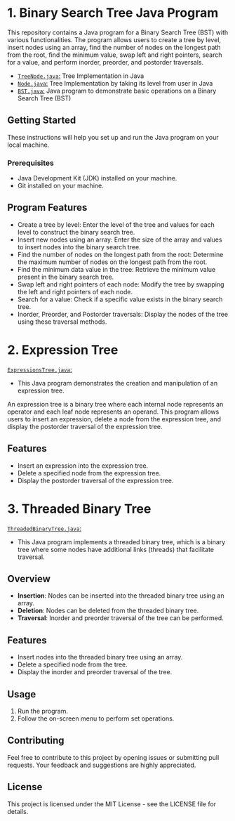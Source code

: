 # 1. Binary Search Tree Java Program

This repository contains a Java program for a Binary Search Tree (BST) with various functionalities. The program allows users to create a tree by level, insert nodes using an array, find the number of nodes on the longest path from the root, find the minimum value, swap left and right pointers, search for a value, and perform inorder, preorder, and postorder traversals.

- [`TreeNode.java`:](https://github.com/ShrihariKasar/Java-Programs/blob/main/DSA/Trees/TreeNode.java) Tree Implementation in Java
- [`Node.java`:](https://github.com/ShrihariKasar/Java-Programs/blob/main/DSA/Trees/Node.java) Tree Implementation by taking its level from user in Java
- [`BST.java`:](https://github.com/ShrihariKasar/Java-Programs/blob/main/DSA/Trees/Assignment-no-3%264/BST.java) Java program to demonstrate basic operations on a Binary Search Tree (BST) 

## Getting Started

These instructions will help you set up and run the Java program on your local machine.

### Prerequisites

- Java Development Kit (JDK) installed on your machine.
- Git installed on your machine.

## Program Features
- Create a tree by level: Enter the level of the tree and values for each level to construct the binary search tree.
- Insert new nodes using an array: Enter the size of the array and values to insert nodes into the binary search tree.
- Find the number of nodes on the longest path from the root: Determine the maximum number of nodes on the longest path from the root.
- Find the minimum data value in the tree: Retrieve the minimum value present in the binary search tree.
- Swap left and right pointers of each node: Modify the tree by swapping the left and right pointers of each node.
- Search for a value: Check if a specific value exists in the binary search tree.
- Inorder, Preorder, and Postorder traversals: Display the nodes of the tree using these traversal methods.

# 2. Expression Tree

[`ExpressionsTree.java`:](https://github.com/ShrihariKasar/Java-Programs/blob/main/DSA/Trees/Assignment-no-4/ExpressionsTree.java)
- This Java program demonstrates the creation and manipulation of an expression tree.

An expression tree is a binary tree where each internal node represents an operator and each leaf node represents an operand. This program allows users to insert an expression, delete a node from the expression tree, and display the postorder traversal of the expression tree.

## Features

- Insert an expression into the expression tree.
- Delete a specified node from the expression tree.
- Display the postorder traversal of the expression tree.

# 3. Threaded Binary Tree

[`ThreadedBinaryTree.java`:](https://github.com/ShrihariKasar/Java-Programs/blob/main/DSA/Trees/Assignment-no-5/ThreadedBinaryTree.java)
- This Java program implements a threaded binary tree, which is a binary tree where some nodes have additional links (threads) that facilitate traversal. 

## Overview

- **Insertion**: Nodes can be inserted into the threaded binary tree using an array.
- **Deletion**: Nodes can be deleted from the threaded binary tree.
- **Traversal**: Inorder and preorder traversal of the tree can be performed.

## Features

- Insert nodes into the threaded binary tree using an array.
- Delete a specified node from the tree.
- Display the inorder and preorder traversal of the tree.

## Usage

1. Run the program.
2. Follow the on-screen menu to perform set operations.

## Contributing
Feel free to contribute to this project by opening issues or submitting pull requests. Your feedback and suggestions are highly appreciated.

## License
This project is licensed under the MIT License - see the LICENSE file for details.
